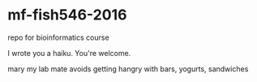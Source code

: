 # mf-fish546-2016
repo for bioinformatics course


I wrote you a haiku. You're welcome.

mary my lab mate
avoids getting hangry with
bars, yogurts, sandwiches
